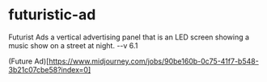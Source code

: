 # futuristic-ad
Futurist Ads
a vertical advertising panel that is an LED screen showing a music show on a street at night.
--v
 6.1

(Future Ad)[https://www.midjourney.com/jobs/90be160b-0c75-41f7-b548-3b21c07cbe58?index=0]
